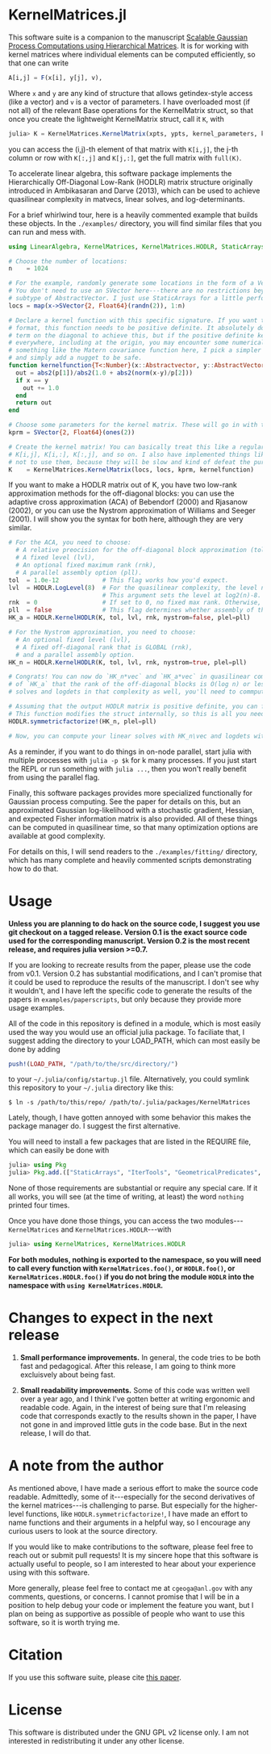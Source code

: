 
# KernelMatrices.jl

This software suite is a companion to the manuscript [Scalable Gaussian Process Computations using
Hierarchical Matrices](https://arxiv.org/abs/1808.03215). It is for working with kernel matrices
where individual elements can be computed efficiently, so that one can write
```julia
A[i,j] = F(x[i], y[j], v),
```
Where `x` and `y` are any kind of structure that allows getindex-style access (like a vector) and
`v` is a vector of parameters.  I have overloaded most (if not all) of the relevant Base operations
for the KernelMatrix struct, so that once you create the lightweight KernelMatrix struct, call it
`K`, with 
```julia
julia> K = KernelMatrices.KernelMatrix(xpts, ypts, kernel_parameters, kernel_function)
```
you can access the (i,j)-th element of that matrix with `K[i,j]`, the j-th column or row with
`K[:,j]` and `K[j,:]`, get the full matrix with `full(K)`. 

To accelerate linear algebra, this software package implements the Hierarchically Off-Diagonal
Low-Rank (HODLR) matrix structure originally introduced in Ambikasaran and Darve (2013), which can
be used to achieve quasilinear complexity in matvecs, linear solves, and log-determinants.

For a brief whirlwind tour, here is a heavily commented example that builds these objects. In the
`./examples/` directory, you will find similar files that you can run and mess with.
```julia
using LinearAlgebra, KernelMatrices, KernelMatrices.HODLR, StaticArrays, NearestNeighbors

# Choose the number of locations:
n    = 1024

# For the example, randomly generate some locations in the form of a Vector{SVector{2, Float64}}.
# You don't need to use an SVector here---there are no restrictions beyond the locations being a
# subtype of AbstractVector. I just use StaticArrays for a little performance boost.
locs = map(x->SVector{2, Float64}(randn(2)), 1:n)

# Declare a kernel function with this specific signature. If you want to use the HODLR matrix
# format, this function needs to be positive definite. It absolutely does NOT need a nugget-like
# term on the diagonal to achieve this, but if the positive definite kernelfunction is analytic
# everywhere, including at the origin, you may encounter some numerical problems. To avoid writing
# something like the Matern covariance function here, I pick a simpler positive definite function
# and simply add a nugget to be safe.
function kernelfunction{T<:Number}(x::Abstractvector, y::AbstractVector, p::AbstractVector{T})::T
  out = abs2(p[1])/abs2(1.0 + abs2(norm(x-y)/p[2]))
  if x == y
    out += 1.0
  end
  return out
end

# Choose some parameters for the kernel matrix. These will go in with the p argument in kernelfunction.
kprm = SVector{2, Float64}(ones(2))

# Create the kernel matrix! You can basically treat this like a regular array and do things like
# K[i,j], K[i,:], K[:,j], and so on. I also have implemented things like K*vec, but I encourage you
# not to use them, because they will be slow and kind of defeat the purpose.
K    = KernelMatrices.KernelMatrix(locs, locs, kprm, kernelfunction)
```

If you want to make a HODLR matrix out of K, you have two low-rank approximation methods for the
off-diagonal blocks: you can use the adaptive cross approximation (ACA) of Bebendorf (2000) and
Rjasanow (2002), or you can use the Nystrom approximation of Williams and Seeger (2001). I will show
you the syntax for both here, although they are very similar.

```julia
# For the ACA, you need to choose:
  # A relative preocision for the off-diagonal block approximation (tol),
  # A fixed level (lvl),
  # An optional fixed maximum rank (rnk),
  # A parallel assembly option (pll).
tol  = 1.0e-12            # This flag works how you'd expect.
lvl  = HODLR.LogLevel(8)  # For the quasilinear complexity, the level needs to grow with log(n).
                          # This argument sets the level at log2(n)-8. HODLR.FixedLevel(k) also exists. 
rnk  = 0                  # If set to 0, no fixed max rank. Otherwise, this arg works as you'd expect.
pll  = false              # This flag determines whether assembly of the matrix is done in parallel.
HK_a = HODLR.KernelHODLR(K, tol, lvl, rnk, nystrom=false, plel=pll)

# For the Nystrom approximation, you need to choose:
  # An optional fixed level (lvl),
  # A fixed off-diagonal rank that is GLOBAL (rnk),
  # and a parallel assembly option.
HK_n = HODLR.KernelHODLR(K, tol, lvl, rnk, nystrom=true, plel=pll)

# Congrats! You can now do `HK_n*vec` and `HK_a*vec` in quasilinear complexity, assuming in the case
# of `HK_a` that the rank of the off-diagonal blocks is O(log n) or less. If you want to do the
# solves and logdets in that complexity as well, you'll need to commpute the symmetrix factorization.

# Assuming that the output HODLR matrix is positive definite, you can factorize the matrix easily.
# This function modifies the struct internally, so this is all you need to do.
HODLR.symmetricfactorize!(HK_n, plel=pll)

# Now, you can compute your linear solves with HK_n\vec and logdets with logdet(HK_n).
```

As a reminder, if you want to do things in on-node parallel, start julia with multiple processes
with `julia -p $k` for k many processes. If you just start the REPL or run something with `julia
...`, then you won't really benefit from using the parallel flag.

Finally, this software packages provides more specialized functionally for Gaussian process
computing. See the paper for details on this, but an approximated Gaussian log-likelihood with a
stochastic gradient, Hessian, and expected Fisher information matrix is also provided. All of these
things can be computed in quasilinear time, so that many optimization options are available at good
complexity.

For details on this, I will send readers to the `./examples/fitting/` directory, which has many
complete and heavily commented scripts demonstrating how to do that.


# Usage

**Unless you are planning to do hack on the source code, I suggest you use git checkout on a tagged
release. Version 0.1 is the exact source code used for the corresponding manuscript. Version 0.2 is
the most recent release, and requires julia version >=0.7.**

If you are looking to recreate results from the paper, please use the code from v0.1. Version 0.2
has substantial modifications, and I can't promise that it could be used to reproduce the results of
the manuscript. I don't see why it wouldn't, and I have left the specific code to generate the results
of the papers in `examples/paperscripts`, but only because they provide more usage examples.

All of the code in this repository is defined in a module, which is most easily used the way you
would use an official julia package. To faciliate that, I suggest adding the directory to your
LOAD_PATH, which can most easily be done by adding
```julia
push!(LOAD_PATH, "/path/to/the/src/directory/")
```
to your `~/.julia/config/startup.jl` file. Alternatively, you could symlink this repository to your
`~/.julia` directory like this:
```
$ ln -s /path/to/this/repo/ /path/to/.julia/packages/KernelMatrices
```
Lately, though, I have gotten annoyed with some behavior this makes the package manager do. I suggest
the first alternative.

You will need to install a few packages that are listed in the REQUIRE file, which can easily be done
with 
```julia
julia> using Pkg
julia> Pkg.add.(["StaticArrays", "IterTools", "GeometricalPredicates", "NearestNeighbors"])
```
None of those requirements are substantial or require any special care. If it all works, you will see
(at the time of writing, at least) the word `nothing` printed four times.

Once you have done those things, you can access the two modules---`KernelMatrices` and
`KernelMatrices.HODLR`---with
```julia
julia> using KernelMatrices, KernelMatrices.HODLR
```
**For both modules, nothing is exported to the namespace, so you will need to call every function
with `KernelMatrices.foo()`, or `HODLR.foo()`, or `KernelMatrices.HODLR.foo()` if you do not bring
the module `HODLR` into the namespace with `using KernelMatrices.HODLR`.**


# Changes to expect in the next release

1. **Small performance improvements.** In general, the code tries to be both fast and
   pedagogical. After this release, I am going to think more excluisvely about being fast.

2. **Small readability improvements.** Some of this code was written well over a year ago, and I
   think I've gotten better at writing ergonomic and readable code. Again, in the interest of being
   sure that I'm releasing code that corresponds exactly to the results shown in the paper, I have
   not gone in and improved little guts in the code base. But in the next release, I will do that.


# A note from the author

As mentioned above, I have made a serious effort to make the source code readable. Admittedly, some
of it---especially for the second derivatives of the kernel matrices---is challenging to parse. But
especially for the higher-level functions, like `HODLR.symmetricfactorize!`, I have made an effort
to name functions and their arguments in a helpful way, so I encourage any curious users to look at
the source directory.

If you would like to make contributions to the software, please feel free to reach out or submit
pull requests! It is my sincere hope that this software is actually useful to people, so I am
interested to hear about your experience using with this software.

More generally, please feel free to contact me at `cgeoga@anl.gov` with any comments, questions, or
concerns. I cannot promise that I will be in a position to help debug your code or implement the
feature you want, but I plan on being as supportive as possible of people who want to use this
software, so it is worth trying me.


# Citation

If you use this software suite, please cite [this paper](https://arxiv.org/abs/1808.03215).


# License

This software is distributed under the GNU GPL v2 license only. I am not interested in
redistributing it under any other license.

